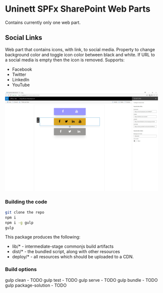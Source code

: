 # Uninett SPFx SharePoint Web Parts

Contains currently only one web part.

## Social Links

Web part that contains icons, with link, to social media. Property to change background color and toggle icon color between black and white. If URL to a social media is empty then the icon is removed. Supports:
- Facebook
- Twitter
- LinkedIn
- YouTube

![spfx-uninett-webparts-social_links](/readme-images/spfx-uninett-webparts-social_links.jpg)

### Building the code

```bash
git clone the repo
npm i
npm i -g gulp
gulp
```

This package produces the following:

* lib/* - intermediate-stage commonjs build artifacts
* dist/* - the bundled script, along with other resources
* deploy/* - all resources which should be uploaded to a CDN.

### Build options

gulp clean - TODO
gulp test - TODO
gulp serve - TODO
gulp bundle - TODO
gulp package-solution - TODO
